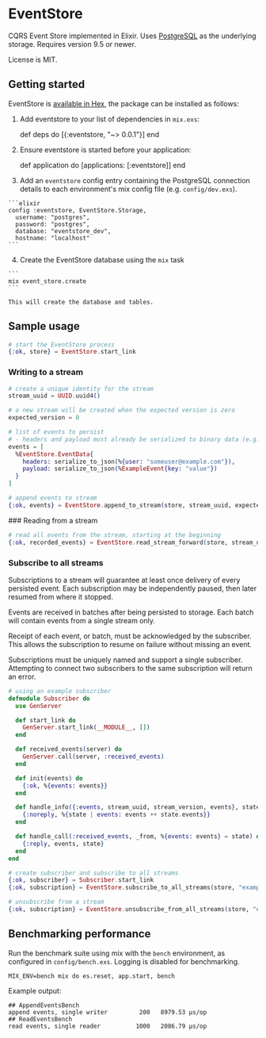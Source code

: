 # EventStore

CQRS Event Store implemented in Elixir. Uses [PostgreSQL](http://www.postgresql.org/) as the underlying storage. Requires version 9.5 or newer.

License is MIT.

## Getting started

EventStore is [available in Hex](https://hex.pm/packages/eventstore), the package can be installed as follows:

  1. Add eventstore to your list of dependencies in `mix.exs`:

        def deps do
          [{:eventstore, "~> 0.0.1"}]
        end

  2. Ensure eventstore is started before your application:

        def application do
          [applications: [:eventstore]]
        end

  3. Add an `eventstore` config entry containing the PostgreSQL connection details to each environment's mix config file (e.g. `config/dev.exs`).

    ```elixir
    config :eventstore, EventStore.Storage,
      username: "postgres",
      password: "postgres",
      database: "eventstore_dev",
      hostname: "localhost"
    ```

  4. Create the EventStore database using the `mix` task

    ```
    mix event_store.create
    ```

    This will create the database and tables.

## Sample usage

```elixir
# start the EventStore process
{:ok, store} = EventStore.start_link
```

### Writing to a stream

```elixir
# create a unique identity for the stream
stream_uuid = UUID.uuid4()

# a new stream will be created when the expected version is zero
expected_version = 0

# list of events to persist
# - headers and payload must already be serialized to binary data (e.g. using a JSON encoder)
events = [
  %EventStore.EventData{
  	headers: serialize_to_json(%{user: "someuser@example.com"}),
    payload: serialize_to_json(%ExampleEvent{key: "value"})
  }
]

# append events to stream
{:ok, events} = EventStore.append_to_stream(store, stream_uuid, expected_version, events)
```

### Reading from a stream

```elixir
# read all events from the stream, starting at the beginning
{:ok, recorded_events} = EventStore.read_stream_forward(store, stream_uuid)
```

### Subscribe to all streams

Subscriptions to a stream will guarantee at least once delivery of every persisted event. Each subscription may be independently paused, then later resumed from where it stopped.

Events are received in batches after being persisted to storage. Each batch will contain events from a single stream only.

Receipt of each event, or batch, must be acknowledged by the subscriber. This allows the subscription to resume on failure without missing an event.

Subscriptions must be uniquely named and support a single subscriber. Attempting to connect two subscribers to the same subscription will return an error.


```elixir
# using an example subscriber
defmodule Subscriber do
  use GenServer

  def start_link do
    GenServer.start_link(__MODULE__, [])
  end

  def received_events(server) do
    GenServer.call(server, :received_events)
  end

  def init(events) do
    {:ok, %{events: events}}
  end

  def handle_info({:events, stream_uuid, stream_version, events}, state) do
    {:noreply, %{state | events: events ++ state.events}}
  end

  def handle_call(:received_events, _from, %{events: events} = state) do
    {:reply, events, state}
  end
end
```

```elixir
# create subscriber and subscribe to all streams
{:ok, subscriber} = Subscriber.start_link
{:ok, subscription} = EventStore.subscribe_to_all_streams(store, "example_subscription", subscriber)
```

```elixir
# unsubscribe from a stream
{:ok, subscription} = EventStore.unsubscribe_from_all_streams(store, "example_subscription")
```

## Benchmarking performance

Run the benchmark suite using mix with the `bench` environment, as configured in `config/bench.exs`. Logging is disabled for benchmarking.

```
MIX_ENV=bench mix do es.reset, app.start, bench
```

Example output:

```
## AppendEventsBench
append events, single writer         200   8979.53 µs/op
## ReadEventsBench
read events, single reader          1000   2086.79 µs/op
```
